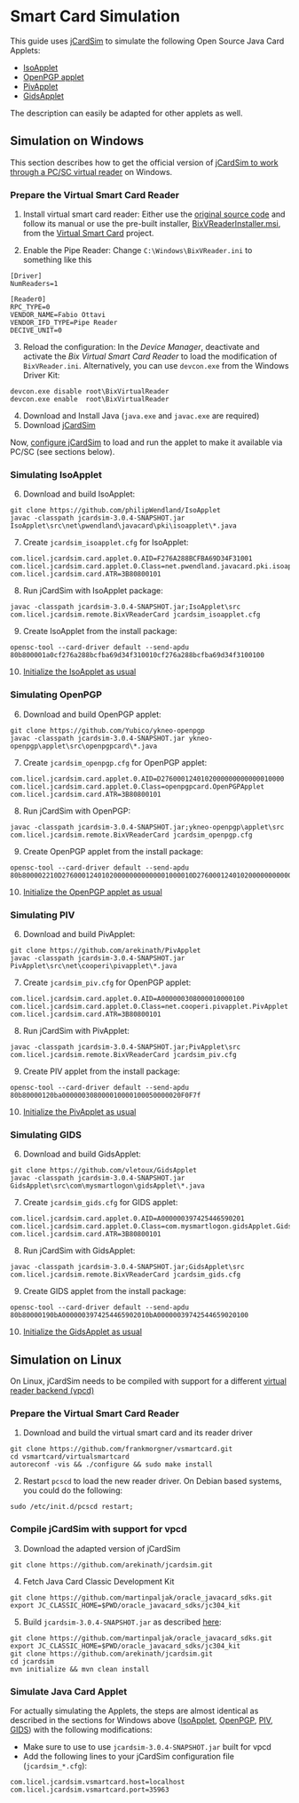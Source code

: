 # Smart Card Simulation

This guide uses [jCardSim](https://jcardsim.org/) to simulate the following Open Source Java Card Applets:

- [IsoApplet](https://github.com/philipWendland/IsoApplet)
- [OpenPGP applet](https://github.com/Yubico/ykneo-openpgp)
- [PivApplet](https://github.com/arekinath/PivApplet)
- [GidsApplet](https://github.com/vletoux/GidsApplet)

The description can easily be adapted for other applets as well.

## Simulation on Windows

This section describes how to get the official version of [jCardSim to work through a PC/SC virtual reader](https://jcardsim.org/blogs/work-jcardsim-through-pcsc-virtual-reader) on Windows.

### Prepare the Virtual Smart Card Reader

1. Install virtual smart card reader: Either use the [original source code](http://www.codeproject.com/Articles/134010/An-UMDF-Driver-for-a-Virtual-Smart-Card-Reader) and follow its manual or use the pre-built installer, [BixVReaderInstaller.msi](https://github.com/frankmorgner/vsmartcard/releases/tag/virtualsmartcard-0.7), from the [Virtual Smart Card](https://frankmorgner.github.io/vsmartcard/virtualsmartcard/README.html) project.

2. Enable the Pipe Reader: Change `C:\Windows\BixVReader.ini` to something like this

```
[Driver]
NumReaders=1

[Reader0]
RPC_TYPE=0
VENDOR_NAME=Fabio Ottavi
VENDOR_IFD_TYPE=Pipe Reader
DECIVE_UNIT=0
```

3. Reload the configuration: In the *Device Manager*, deactivate and activate the *Bix Virtual Smart Card Reader* to load the modification of `BixVReader.ini`. Alternatively, you can use `devcon.exe` from the Windows Driver Kit:

```
devcon.exe disable root\BixVirtualReader
devcon.exe enable  root\BixVirtualReader
```

4. Download and Install Java (`java.exe` and `javac.exe` are required)
5. Download [jCardSim](https://github.com/licel/jcardsim/raw/master/jcardsim-3.0.4-SNAPSHOT.jar)

Now, [configure jCardSim](https://jcardsim.org/blogs/work-jcardsim-through-pcsc-virtual-reader) to load and run the applet to make it available via PC/SC (see sections below).



### Simulating IsoApplet

6. Download and build IsoApplet:

```
git clone https://github.com/philipWendland/IsoApplet
javac -classpath jcardsim-3.0.4-SNAPSHOT.jar IsoApplet\src\net\pwendland\javacard\pki\isoapplet\*.java
```

7. Create `jcardsim_isoapplet.cfg` for IsoApplet:

```
com.licel.jcardsim.card.applet.0.AID=F276A288BCFBA69D34F31001
com.licel.jcardsim.card.applet.0.Class=net.pwendland.javacard.pki.isoapplet.IsoApplet
com.licel.jcardsim.card.ATR=3B80800101
```

8. Run jCardSim with IsoApplet package:

```
javac -classpath jcardsim-3.0.4-SNAPSHOT.jar;IsoApplet\src com.licel.jcardsim.remote.BixVReaderCard jcardsim_isoapplet.cfg
```

9. Create IsoApplet from the install package:

```
opensc-tool --card-driver default --send-apdu 80b800001a0cf276a288bcfba69d34f310010cf276a288bcfba69d34f3100100
```

10. [Initialize the IsoApplet as usual](https://github.com/philipWendland/IsoApplet/wiki/Initialization)



### Simulating OpenPGP

6. Download and build OpenPGP applet:

```
git clone https://github.com/Yubico/ykneo-openpgp
javac -classpath jcardsim-3.0.4-SNAPSHOT.jar ykneo-openpgp\applet\src\openpgpcard\*.java
```

7. Create `jcardsim_openpgp.cfg` for OpenPGP applet:

```
com.licel.jcardsim.card.applet.0.AID=D2760001240102000000000000010000
com.licel.jcardsim.card.applet.0.Class=openpgpcard.OpenPGPApplet
com.licel.jcardsim.card.ATR=3B80800101
```

8. Run jCardSim with OpenPGP:

```
javac -classpath jcardsim-3.0.4-SNAPSHOT.jar;ykneo-openpgp\applet\src com.licel.jcardsim.remote.BixVReaderCard jcardsim_openpgp.cfg
```

9. Create OpenPGP applet from the install package:

```
opensc-tool --card-driver default --send-apdu 80b800002210D276000124010200000000000001000010D276000124010200000000000001000000
```

10. [Initialize the OpenPGP applet as usual](https://github.com/OpenSC/OpenSC/wiki/OpenPGP-card#usage)



### Simulating PIV

6. Download and build PivApplet:

```
git clone https://github.com/arekinath/PivApplet
javac -classpath jcardsim-3.0.4-SNAPSHOT.jar PivApplet\src\net\cooperi\pivapplet\*.java
```

7. Create `jcardsim_piv.cfg` for OpenPGP applet:

```
com.licel.jcardsim.card.applet.0.AID=A000000308000010000100
com.licel.jcardsim.card.applet.0.Class=net.cooperi.pivapplet.PivApplet
com.licel.jcardsim.card.ATR=3B80800101
```

8. Run jCardSim with PivApplet:

```
javac -classpath jcardsim-3.0.4-SNAPSHOT.jar;PivApplet\src com.licel.jcardsim.remote.BixVReaderCard jcardsim_piv.cfg
```

9. Create PIV applet from the install package:

```
opensc-tool --card-driver default --send-apdu 80b80000120ba000000308000010000100050000020F0F7f
```

10. [Initialize the PivApplet as usual](https://github.com/arekinath/PivApplet#installing)



### Simulating GIDS

6. Download and build GidsApplet:

```
git clone https://github.com/vletoux/GidsApplet
javac -classpath jcardsim-3.0.4-SNAPSHOT.jar GidsApplet\src\com\mysmartlogon\gidsApplet\*.java
```

7. Create `jcardsim_gids.cfg` for GIDS applet:

```
com.licel.jcardsim.card.applet.0.AID=A000000397425446590201
com.licel.jcardsim.card.applet.0.Class=com.mysmartlogon.gidsApplet.GidsApplet
com.licel.jcardsim.card.ATR=3B80800101
```

8. Run jCardSim with GidsApplet:

```
javac -classpath jcardsim-3.0.4-SNAPSHOT.jar;GidsApplet\src com.licel.jcardsim.remote.BixVReaderCard jcardsim_gids.cfg
```

9. Create GIDS applet from the install package:

```
opensc-tool --card-driver default --send-apdu 80b80000190bA0000003974254465902010bA00000039742544659020100
```

10. [Initialize the GidsApplet as usual](https://www.mysmartlogon.com/generic-identity-device-specification-gids-smart-card/)



## Simulation on Linux

On Linux, jCardSim needs to be compiled with support for a different [virtual reader backend (vpcd)](http://frankmorgner.github.io/vsmartcard/virtualsmartcard/README.html)

### Prepare the Virtual Smart Card Reader

1. Download and build the virtual smart card and its reader driver

```
git clone https://github.com/frankmorgner/vsmartcard.git
cd vsmartcard/virtualsmartcard
autoreconf -vis && ./configure && sudo make install
```

2. Restart `pcscd` to load the new reader driver. On Debian based systems, you could do the following:

```
sudo /etc/init.d/pcscd restart;
```

### Compile jCardSim with support for vpcd

3. Download the adapted version of jCardSim

```
git clone https://github.com/arekinath/jcardsim.git
```

4. Fetch Java Card Classic Development Kit

```
git clone https://github.com/martinpaljak/oracle_javacard_sdks.git
export JC_CLASSIC_HOME=$PWD/oracle_javacard_sdks/jc304_kit
```

5. Build `jcardsim-3.0.4-SNAPSHOT.jar` as described [here](https://jcardsim.org/docs/getting-source-compiling):

```
git clone https://github.com/martinpaljak/oracle_javacard_sdks.git
export JC_CLASSIC_HOME=$PWD/oracle_javacard_sdks/jc304_kit
git clone https://github.com/arekinath/jcardsim.git
cd jcardsim
mvn initialize && mvn clean install
```



### Simulate Java Card Applet

For actually simulating the Applets, the steps are almost identical as described in the sections for Windows above ([IsoApplet](simulating-isoapplet), [OpenPGP](#simulating-openpgp), [PIV](simulating-piv), [GIDS](simulating-gids)) with the following modifications:

- Make sure to use to use `jcardsim-3.0.4-SNAPSHOT.jar` built for vpcd
- Add the following lines to your jCardSim configuration file (`jcardsim_*.cfg`):

```
com.licel.jcardsim.vsmartcard.host=localhost
com.licel.jcardsim.vsmartcard.port=35963
```
